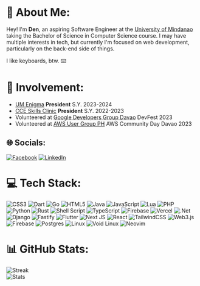 # 💫 About Me:

Hey! I'm **Den**, an aspiring Software Engineer at the [University of Mindanao](https://umindanao.edu.ph) taking the Bachelor of Science in Computer Science course. I may have multiple interests in tech, but currently I'm focused on web development, particularly on the back-end side of things.

I like keyboards, btw. :keyboard:

# 🎉 Involvement:

- [UM Enigma](https://facebook.com/um.enigma) **President** S.Y. 2023-2024
- [CCE Skills Clinic](https://facebook.com/cceskillsclinicofficial) **President** S.Y. 2022-2023
- Volunteered at [Google Developers Group Davao](https://facebook.com/gdgdavao) DevFest 2023
- Volunteered at [AWS User Group PH](https://facebook.com/awscommunitydayph) AWS Community Day Davao 2023

## 🌐 Socials:

[![Facebook](https://img.shields.io/badge/Facebook-%231877F2.svg?style=for-the-badge&logo=facebook)](https://facebook.com/dnrkth)
[![LinkedIn](https://img.shields.io/badge/LinkedIn-%230077B5.svg?style=for-the-badge&logo=linkedin)](https://linkedin.com/in/denreikeith)

# 💻 Tech Stack:

![CSS3](https://img.shields.io/badge/css3-%231572B6.svg?style=for-the-badge&logo=css3&logoColor=white)
![Dart](https://img.shields.io/badge/dart-%230175C2.svg?style=for-the-badge&logo=dart&logoColor=white)
![Go](https://img.shields.io/badge/go-%2300ADD8.svg?style=for-the-badge&logo=go&logoColor=white)
![HTML5](https://img.shields.io/badge/html5-%23E34F26.svg?style=for-the-badge&logo=html5&logoColor=white)
![Java](https://img.shields.io/badge/java-%23ED8B00.svg?style=for-the-badge&logo=openjdk&logoColor=white)
![JavaScript](https://img.shields.io/badge/javascript-%23323330.svg?style=for-the-badge&logo=javascript&logoColor=%23F7DF1E)
![Lua](https://img.shields.io/badge/lua-%232C2D72.svg?style=for-the-badge&logo=lua&logoColor=white)
![PHP](https://img.shields.io/badge/php-%23777BB4.svg?style=for-the-badge&logo=php&logoColor=white)
![Python](https://img.shields.io/badge/python-3670A0?style=for-the-badge&logo=python&logoColor=ffdd54)
![Rust](https://img.shields.io/badge/rust-%23000000.svg?style=for-the-badge&logo=rust&logoColor=white)
![Shell Script](https://img.shields.io/badge/shell_script-%23121011.svg?style=for-the-badge&logo=gnu-bash&logoColor=white)
![TypeScript](https://img.shields.io/badge/typescript-%23007ACC.svg?style=for-the-badge&logo=typescript&logoColor=white)
![Firebase](https://img.shields.io/badge/firebase-%23039BE5.svg?style=for-the-badge&logo=firebase)
![Vercel](https://img.shields.io/badge/vercel-%23000000.svg?style=for-the-badge&logo=vercel&logoColor=white)
![.Net](https://img.shields.io/badge/.NET-5C2D91?style=for-the-badge&logo=.net&logoColor=white)
![Django](https://img.shields.io/badge/django-%23092E20.svg?style=for-the-badge&logo=django&logoColor=white)
![Fastify](https://img.shields.io/badge/fastify-%23000000.svg?style=for-the-badge&logo=fastify&logoColor=white)
![Flutter](https://img.shields.io/badge/Flutter-%2302569B.svg?style=for-the-badge&logo=Flutter&logoColor=white)
![Next JS](https://img.shields.io/badge/Next-black?style=for-the-badge&logo=next.js&logoColor=white)
![React](https://img.shields.io/badge/react-%2320232a.svg?style=for-the-badge&logo=react&logoColor=%2361DAFB)
![TailwindCSS](https://img.shields.io/badge/tailwindcss-%2338B2AC.svg?style=for-the-badge&logo=tailwind-css&logoColor=white)
![Web3.js](https://img.shields.io/badge/web3.js-F16822?style=for-the-badge&logo=web3.js&logoColor=white)
![Firebase](https://img.shields.io/badge/Firebase-039BE5?style=for-the-badge&logo=Firebase&logoColor=white)
![Postgres](https://img.shields.io/badge/postgres-%23316192.svg?style=for-the-badge&logo=postgresql&logoColor=white)
![Linux](https://img.shields.io/badge/Linux-FCC624?style=for-the-badge&logo=linux&logoColor=black)
![Void Linux](https://img.shields.io/badge/voidlinux-62b086?style=for-the-badge&logo=voidlinux)
![Neovim](https://img.shields.io/badge/NeoVim-%2357A143.svg?&style=for-the-badge&logo=neovim&logoColor=white)

# 📊 GitHub Stats:

<!-- ![Commits](https://github-readme-stats.vercel.app/api?username=dkeithdj&theme=tokyonight&hide_border=true&include_all_commits=true&count_private=true)<br/> -->

![Streak](https://github-readme-streak-stats.herokuapp.com/?user=dkeithdj&theme=tokyonight&hide_border=true)<br/>
![Stats](https://github-readme-stats.vercel.app/api/top-langs/?username=dkeithdj&theme=tokyonight&hide_border=true&include_all_commits=true&count_private=true&layout=compact)

<!-- ### ✍️ Random Dev Quote -->

<!-- ![Dev Quote](https://quotes-github-readme.vercel.app/api?type=horizontal&theme=radical) -->
<!---->
<!-- ### 😂 Random Dev Meme -->
<!---->
<!-- <img src='https://randommeme-five.vercel.app/' style="height: 400px;"/> -->
<!---->

<!-- [![](https://visitcount.itsvg.in/api?id=dkeithdj&icon=0&color=0)](https://visitcount.itsvg.in) -->

<!--
**dkeithdj/dkeithdj** is a ✨ _special_ ✨ repository because its `README.md` (this file) appears on your GitHub profile.
![]()
-->
<!-- Proudly created with GPRM ( https://gprm.itsvg.in ) -->

